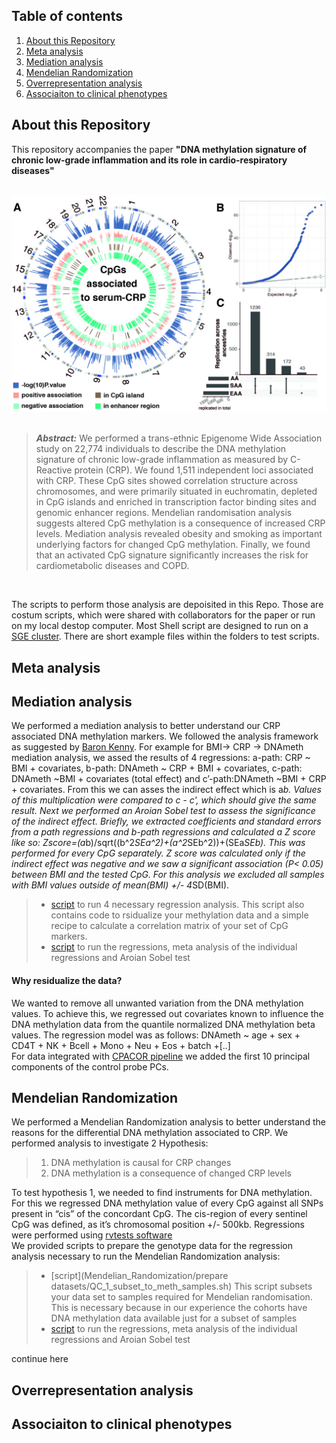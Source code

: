 ## Table of contents
1. [About this Repository](#About-this-Repository)
2. [Meta analysis](#Meta-analysis)
3. [Mediation analysis](#Mediation-analysis)
4. [Mendelian Randomization](#Mendelian-Randomization)
4. [Overrepresentation analysis](#Overrepresentation-analysis)
5. [Associaiton to clinical phenotypes](#Associaiton-to-clinical-phenotypes)  

## About this Repository
This repository accompanies the paper __"DNA methylation signature of chronic low-grade inflammation and its role in cardio-respiratory diseases"__ 
<br/><br/>
<p align="center">
<img src="/img/FIGURE_1_ok.jpg" alt="Overview Figure" width="600"/>
<br/><br/>

> **_Abstract:_**  We performed a trans-ethnic Epigenome Wide Association study on 22,774 individuals to describe the DNA methylation signature of chronic low-grade inflammation as measured by C-Reactive protein (CRP). We found 1,511 independent loci associated with CRP. These CpG sites showed correlation structure across chromosomes, and were primarily situated in euchromatin, depleted in CpG islands and enriched in transcription factor binding sites and genomic enhancer regions. Mendelian randomisation analysis suggests altered CpG methylation is a consequence of increased CRP levels. Mediation analysis revealed obesity and smoking as important underlying factors for changed CpG methylation. Finally, we found that an activated CpG signature significantly increases the risk for cardiometabolic diseases and COPD. 
<p>
<br/>

The scripts to perform those analysis are depoisited in this Repo. Those are costum scripts, which were shared with collaborators for the paper or run on my local destop computer. Most Shell script are designed to run on a [SGE cluster](http://gridscheduler.sourceforge.net/htmlman/manuals.html). There are short example files within the folders to test scripts. 
  
## Meta analysis

## Mediation analysis
We performed a mediation analysis to better understand our CRP associated DNA methylation markers. We followed the analysis framework as suggested by [Baron Kenny](https://en.wikipedia.org/wiki/Mediation_(statistics)). For example for BMI-> CRP -> DNAmeth mediation analysis, we assed the results of 4 regressions: a-path: CRP ~ BMI + covariates, b-path: DNAmeth ~ CRP + BMI + covariates, c-path: DNAmeth ~BMI + covariates (total effect) and c’-path:DNAmeth ~BMI + CRP + covariates. From this we can asses the indirect effect which is a*b. Values of this multiplication were compared to c - c', which should give the same result. Next we performed an Aroian Sobel test to assess the significance of the indirect effect. Briefly, we extracted coefficients and standard errors from a path regressions and b-path regressions and calculated a Z score like so: Zscore=(a*b)/sqrt((b^2*SEa^2)+(a^2*SEb^2))+(SEa*SEb). This was performed for every CpG separately. Z score was calculated only if the indirect effect was negative and we saw a significant association (P< 0.05) between BMI and the tested CpG. For this analysis we excluded all samples with BMI values outside of mean(BMI) +/- 4*SD(BMI).  
>* [script](Mediation_Analysis/1_resid_correlation_mediation_regression.R) to run 4 necessary regression analysis. This script also contains code to rsidualize your methylation data and a simple recipe to calculate a correlation matrix of your set of CpG markers.  
>* [script](Mediation_Analysis/2_mediation_analysis.R) to run the regressions, meta analysis of the individual regressions and Aroian Sobel test
<p>

#### Why residualize the data?  
  
We wanted to remove all unwanted variation from the DNA methylation values. To achieve this, we regressed out covariates known to influence the DNA methylation data from the quantile normalized DNA methylation beta values. The regression model was as follows: 
DNAmeth ~ age + sex + CD4T + NK + Bcell + Mono + Neu + Eos + batch +[..]  
For data integrated with [CPACOR pipeline](https://www.ncbi.nlm.nih.gov/pmc/articles/PMC4365767/) we added the first 10 principal components of the control probe PCs. 

## Mendelian Randomization
We performed a Mendelian Randomization analysis to better understand the reasons for the differential DNA methylation associated to CRP. We performed analysis to investigate 2 Hypothesis: 
>1. DNA methylation is causal for CRP changes  
>2. DNA methylation is a consequence of changed CRP levels  

To test hypothesis 1, we needed to find instruments for DNA methylation. For this we regressed DNA methylation value of every CpG against all SNPs present in “cis” of the concordant CpG. The cis-region of every sentinel CpG was defined, as it’s chromosomal position +/- 500kb. 
Regressions were performed using [rvtests software](https://github.com/zhanxw/rvtests)  
We provided scripts to prepare the genotype data for the regression analysis necessary to run the Mendelian Randomization analysis:  
>* [script](Mendelian_Randomization/prepare datasets/QC_1_subset_to_meth_samples.sh) This script subsets your data set to samples required for Mendelian randomisation. This is necessary because in our experience the cohorts have DNA methylation data available just for a subset of samples  
>* [script](Mediation_Analysis/2_mediation_analysis.R) to run the regressions, meta analysis of the individual regressions and Aroian Sobel test
<p>
  
continue here  
## Overrepresentation analysis

## Associaiton to clinical phenotypes 


